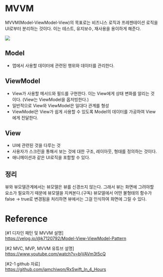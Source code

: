 # MVVM
MVVM(Model-ViewModel-View)의 목표로는 비즈니스 로직과 프레젠테이션 로직을 UI로부터 분리하는 것이다. 이는 테스트, 유지보수, 재사용을 용이하게 해준다.

<img src="https://github.com/iamchiwon/RxSwift_In_4_Hours/blob/master/docs/mvvm.jpeg?raw=true">

## Model
- 앱에서 사용할 데이터에 관련된 행위와 데이터를 관리한다.

## ViewModel
- View가 사용할 메서드와 필드를 구현한다. 이는 View에게 상태 변화를 알리는 것이다. (View는 ViewModel을 옵저빙한다.)
- 일반적으로 View와 ViewModel은 일대다 관계를 형성
- ViewModel은 View가 쉽게 사용할 수 있도록 Model의 데이터를 가공하여 View에게 전달한다.

## View
- UI에 관련된 것을 다루는 것
- 사용자가 스크린을 통해서 보는 것에 대한 구조, 레이아웃, 형태를 정의하는 것이다.
- 애니메이션과 같은 UI로직을 포함할 수 있다.

## 정리
뷰와 뷰모델관계에서는 뷰모델은 뷰를 신경쓰지 않는다. 그래서 뷰는 화면에 그려야할 요소가 필요하기 때문에 뷰모델을 지켜본다.(구독) 뷰모델에서 어떤 불형태의 함수가 false -> true로 변경됨을 처리하면 뷰에서는 그걸 인식하여 화면에 그릴 수 있다.

# Reference
[#1 디자인 패턴 및 MVVM 설명]<br>
https://velog.io/@k7120792/Model-View-ViewModel-Pattern

[#2 MVC, MVP, MVVM 유튜브 설명]<br>
https://www.youtube.com/watch?v=bjVAVm3t5cQ

[#2-1 github 자료]<br>
https://github.com/iamchiwon/RxSwift_In_4_Hours